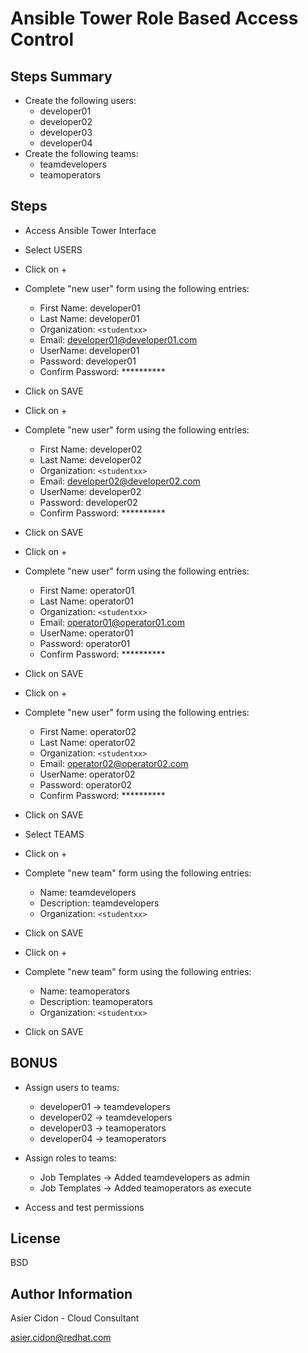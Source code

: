 # Ansible Tower Role Based Access Control

## Steps Summary

- Create the following users:
    -   developer01
    -   developer02
    -   developer03
    -   developer04
- Create the following teams:
    -   teamdevelopers
    -   teamoperators

## Steps

-   Access Ansible Tower Interface
-   Select USERS
-   Click on + 
-   Complete "new user" form using the following entries:
    -   First Name: developer01
    -   Last Name: developer01
    -   Organization: ``<studentxx>``
    -   Email: developer01@developer01.com
    -   UserName: developer01
    -   Password: developer01
    -   Confirm Password: **********
-   Click on SAVE
-   Click on + 
-   Complete "new user" form using the following entries:
    -   First Name: developer02
    -   Last Name: developer02
    -   Organization: ``<studentxx>``
    -   Email: developer02@developer02.com
    -   UserName: developer02
    -   Password: developer02
    -   Confirm Password: **********
-   Click on SAVE
-   Click on + 
-   Complete "new user" form using the following entries:
    -   First Name: operator01
    -   Last Name: operator01
    -   Organization: ``<studentxx>``
    -   Email: operator01@operator01.com
    -   UserName: operator01
    -   Password: operator01
    -   Confirm Password: **********
-   Click on SAVE
-   Click on + 
-   Complete "new user" form using the following entries:
    -   First Name: operator02
    -   Last Name: operator02
    -   Organization: ``<studentxx>``
    -   Email: operator02@operator02.com
    -   UserName: operator02
    -   Password: operator02
    -   Confirm Password: **********
-   Click on SAVE

-   Select TEAMS
-   Click on + 
-   Complete "new team" form using the following entries:
    -   Name: teamdevelopers
    -   Description: teamdevelopers
    -   Organization: ``<studentxx>``
-   Click on SAVE
-   Click on + 
-   Complete "new team" form using the following entries:
    -   Name: teamoperators
    -   Description: teamoperators
    -   Organization: ``<studentxx>``
-   Click on SAVE

## BONUS

- Assign users to teams:
    -   developer01 -> teamdevelopers
    -   developer02 -> teamdevelopers
    -   developer03 -> teamoperators
    -   developer04 -> teamoperators

- Assign roles to teams:
    -   Job Templates -> Added teamdevelopers as admin
    -   Job Templates -> Added teamoperators as execute

- Access and test permissions

License
-------

BSD

Author Information
------------------

 Asier Cidon - Cloud Consultant

 asier.cidon@redhat.com
